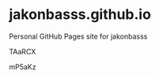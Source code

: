 # jakonbasss.github.io
Personal GitHub Pages site for jakonbasss


































































TAaRCX

mP5aKz
